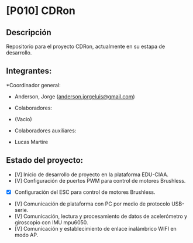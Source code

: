 # [P010] CDRon

## Descripción
Repositorio para el proyecto CDRon, actualmente en su estapa de desarrollo.

## Integrantes:
*Coordinador general:
- Anderson, Jorge (anderson.jorgeluis@gmail.com)
* Colaboradores:
- (Vacio)
* Colaboradores auxiliares:
- Lucas Martire

## Estado del proyecto:
- [V] Inicio de desarrollo de proyecto en la plataforma EDU-CIAA.
- [V] Configuración de puertos PWM para control de motores Brushless.
- [X] Configuración del ESC para control de motores Brushless. 
- [V] Comunicación de plataforma con PC por medio de protocolo USB-serie.
- [V] Comunicación, lectura y procesamiento de datos de acelerómetro y giroscopio con IMU mpu6050.
- [V] Comunicación y establecimiento de enlace inalámbrico WIFI en modo AP.


